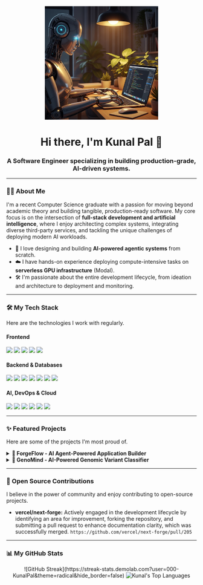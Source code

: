 <div align="center">
  <a href="https://github.com/000-KunalPal">
  <img src="banner.png" alt="A cool banner image with code and AI elements" width="300">
  </a>
</div>

<div id="header" align="center">
  <h1>
    Hi there, I'm Kunal Pal 👋
  </h1>
  <h3>
    A Software Engineer specializing in building production-grade, AI-driven systems.
  </h3>
<!--   <a href="https://www.linkedin.com/in/kunal-pal-dev" target="_blank">
    <img src="https://img.shields.io/badge/LinkedIn-0077B5?style=for-the-badge&logo=linkedin&logoColor=white" alt="LinkedIn"/>
  </a>
  <a href="https://kunalpal.dev" target="_blank">
    <img src="https://img.shields.io/badge/Portfolio-000000?style=for-the-badge&logo=About.me&logoColor=white" alt="Portfolio"/>
  </a>
   <a href="mailto:kunal.pal.dev@email.com" target="_blank">
    <img src="https://img.shields.io/badge/Email-D14836?style=for-the-badge&logo=gmail&logoColor=white" alt="Email"/>
  </a> -->
</div>

---

### 👨‍💻 About Me

I'm a recent Computer Science graduate with a passion for moving beyond academic theory and building tangible, production-ready software. My core focus is on the intersection of **full-stack development and artificial intelligence**, where I enjoy architecting complex systems, integrating diverse third-party services, and tackling the unique challenges of deploying modern AI workloads.

- 🤖 I love designing and building **AI-powered agentic systems** from scratch.
- ☁️ I have hands-on experience deploying compute-intensive tasks on **serverless GPU infrastructure** (Modal).
- 🛠️ I'm passionate about the entire development lifecycle, from ideation and architecture to deployment and monitoring.

---

### 🛠️ My Tech Stack

Here are the technologies I work with regularly.

#### Frontend
<p align="left">
  <a href="https://nextjs.org/" target="_blank"><img src="https://img.shields.io/badge/Next-black?style=for-the-badge&logo=next.js&logoColor=white"></a>
  <a href="https://reactjs.org/" target="_blank"><img src="https://img.shields.io/badge/React-20232A?style=for-the-badge&logo=react&logoColor=61DAFB"></a>
  <a href="https://www.typescriptlang.org/" target="_blank"><img src="https://img.shields.io/badge/TypeScript-007ACC?style=for-the-badge&logo=typescript&logoColor=white"></a>
  <a href="https://tailwindcss.com/" target="_blank"><img src="https://img.shields.io/badge/Tailwind_CSS-38B2AC?style=for-the-badge&logo=tailwind-css&logoColor=white"></a>
  <a href="https://trpc.io/" target="_blank"><img src="https://img.shields.io/badge/tRPC-2596BE?style=for-the-badge&logo=trpc&logoColor=white"></a>
</p>

#### Backend & Databases
<p align="left">
  <a href="https://nodejs.org" target="_blank"><img src="https://img.shields.io/badge/Node.js-339933?style=for-the-badge&logo=nodedotjs&logoColor=white"></a>
  <a href="https://fastapi.tiangolo.com/" target="_blank"><img src="https://img.shields.io/badge/FastAPI-009688?style=for-the-badge&logo=fastapi&logoColor=white"></a>
  <a href="https://www.python.org" target="_blank"><img src="https://img.shields.io/badge/Python-3776AB?style=for-the-badge&logo=python&logoColor=white"></a>
  <a href="https://www.postgresql.org" target="_blank"><img src="https://img.shields.io/badge/PostgreSQL-316192?style=for-the-badge&logo=postgresql&logoColor=white"></a>
  <a href="https://neon.tech/" target="_blank"><img src="https://img.shields.io/badge/Neon-00E5A3?style=for-the-badge&logo=neon&logoColor=black"></a>
  <a href="https://www.prisma.io/" target="_blank"><img src="https://img.shields.io/badge/Prisma-2D3748?style=for-the-badge&logo=prisma&logoColor=white"></a>
  <a href="https://orm.drizzle.team/" target="_blank"><img src="https://img.shields.io/badge/Drizzle_ORM-C5F74F?style=for-the-badge&logo=drizzle&logoColor=black"></a>
</p>

#### AI, DevOps & Cloud
<p align="left">
  <a href="https://www.docker.com/" target="_blank"><img src="https://img.shields.io/badge/Docker-2496ED?style=for-the-badge&logo=docker&logoColor=white"></a>
  <a href="https://modal.com/" target="_blank"><img src="https://img.shields.io/badge/Modal-5263FF?style=for-the-badge&logo=modal&logoColor=white"></a>
  <a href="https://www.inngest.com/" target="_blank"><img src="https://img.shields.io/badge/Inngest-F8472E?style=for-the-badge&logo=inngest&logoColor=white"></a>
  <a href="https://openai.com/" target="_blank"><img src="https://img.shields.io/badge/OpenAI-412991?style=for-the-badge&logo=openai&logoColor=white"></a>
  <a href="https://aws.amazon.com/s3/" target="_blank"><img src="https://img.shields.io/badge/AWS_S3-569A31?style=for-the-badge&logo=amazon-aws&logoColor=white"></a>
  <a href="https://vercel.com/" target="_blank"><img src="https://img.shields.io/badge/Vercel-000000?style=for-the-badge&logo=vercel&logoColor=white"></a>
</p>

---

### ✨ Featured Projects

Here are some of the projects I'm most proud of.

<details>
  <summary><b>🚀 ForgeFlow - AI Agent-Powered Application Builder</b></summary>
  
  <br>
  An advanced platform that uses AI agents to autonomously generate, build, and deploy full web applications in secure cloud sandboxes.
  
  - **Key Features:** Architected an event-driven system with **Inngest** to orchestrate AI agents; engineered a secure build pipeline using **E2B cloud sandboxes & Docker**; implemented a full SaaS feature set including auth and billing with **Clerk**.
  - **Live Demo:** `[Link to your live demo]`
  - **Repository:** `[Link to your GitHub repo]`
  
  <p align="left">
    <img src="https://img.shields.io/badge/Next-black?style=for-the-badge&logo=next.js&logoColor=white">
    <img src="https://img.shields.io/badge/tRPC-2596BE?style=for-the-badge&logo=trpc&logoColor=white">
    <img src="https://img.shields.io/badge/Inngest-F8472E?style=for-the-badge&logo=inngest&logoColor=white">
    <img src="https://img.shields.io/badge/Docker-2496ED?style=for-the-badge&logo=docker&logoColor=white">
    <img src="https://img.shields.io/badge/Prisma-2D3748?style=for-the-badge&logo=prisma&logoColor=white">
    <img src="https://img.shields.io/badge/Neon-00E5A3?style=for-the-badge&logo=neon&logoColor=black">
  </p>
</details>

<details>
  <summary><b>🧬 GenoMind - AI-Powered Genomic Variant Classifier</b></summary>
  
  <br>
  A specialized biotech web app that leverages a state-of-the-art LLM on serverless H100 GPUs to predict the pathogenicity of genetic mutations.
  
  - **Key Features:** Deployed a high-performance **FastAPI** backend on **Modal's serverless H100 GPU** infrastructure; integrated with **NCBI/UCSC** APIs for real-world data validation; built a comparative engine to test AI predictions against ClinVar classifications.
  - **Live Demo:** `[Link to your live demo]`
  - **Repository:** `[Link to your GitHub repo]`
  
  <p align="left">
    <img src="https://img.shields.io/badge/FastAPI-009688?style=for-the-badge&logo=fastapi&logoColor=white">
    <img src="https://img.shields.io/badge/Python-3776AB?style=for-the-badge&logo=python&logoColor=white">
    <img src="https://img.shields.io/badge/Modal-5263FF?style=for-the-badge&logo=modal&logoColor=white">
    <img src="https://img.shields.io/badge/Next-black?style=for-the-badge&logo=next.js&logoColor=white">
    <img src="https://img.shields.io/badge/Tailwind_CSS-38B2AC?style=for-the-badge&logo=tailwind-css&logoColor=white">
  </p>
</details>

---

### 🌱 Open Source Contributions

I believe in the power of community and enjoy contributing to open-source projects.

- **vercel/next-forge:** Actively engaged in the development lifecycle by identifying an area for improvement, forking the repository, and submitting a pull request to enhance documentation clarity, which was successfully merged. `https://github.com/vercel/next-forge/pull/205`

---

### 📊 My GitHub Stats

<div align="center">
<!--   <img src="https://github-readme-stats.vercel.app/api?username=000-KunalPal&show_icons=true&theme=dracula&hide_border=true&count_private=true" alt="Kunal's GitHub Stats"/> -->
  ![GitHub Streak](https://streak-stats.demolab.com?user=000-KunalPal&theme=radical&hide_border=false)
  <img src="https://github-readme-stats.vercel.app/api/top-langs/?username=000-KunalPal&layout=compact&theme=dracula&hide_border=true&count_private=true" alt="Kunal's Top Languages"/>
</div>
